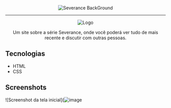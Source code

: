 <p align="center"> <img src="https://www.luiconceitocriativo.com/eejoossa/2024/08/severance-apple-tv-plus.jpg" alt="Severance BackGround"> </p>

<hr>

<p align="center"> <img src="![image](https://github.com/user-attachments/assets/0a69a03c-17d6-440a-bdb9-36212fa78252)" alt="Logo"> </p>
<p align="center">Um site sobre a série Severance, onde você poderá ver tudo de mais recente e discutir com outras pessoas.</p>

## Tecnologias
* HTML
* CSS

## Screenshots
![Screenshot da tela inicial](![image](https://github.com/user-attachments/assets/33c53de3-c218-41f2-a3d9-d663e8899a0e)
